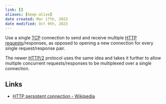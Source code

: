 ```yaml
---
link: []
aliases: [keep-alive]
date created: Mar 17th, 2023
date modified: Oct 9th, 2023
---
```

Use a single [TCP](https://en.wikipedia.org/wiki/Transmission_Control_Protocol "Transmission Control Protocol") connection to send and receive multiple [HTTP requests](https://en.wikipedia.org/wiki/Hypertext_Transfer_Protocol "Hypertext Transfer Protocol")/responses, as opposed to opening a new connection for every single request/response pair. 

The newer [HTTP/2](https://en.wikipedia.org/wiki/HTTP/2 "HTTP/2") protocol uses the same idea and takes it further to allow multiple concurrent requests/responses to be multiplexed over a single connection.

## Links
- [HTTP persistent connection - Wikipedia](https://en.wikipedia.org/wiki/HTTP_persistent_connection)